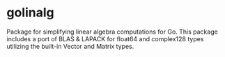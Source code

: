 # golinalg

Package for simplifying linear algebra computations for Go. This package includes a port of BLAS & LAPACK for float64 and complex128 types utilizing the built-in Vector and Matrix  types.
